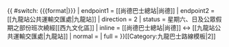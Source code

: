 {{ #switch: {{{format|}}}
  | endpoint1 = [[尚德巴士總站|尚德]]
  | endpoint2 = [[九龍站公共運輸交匯處|九龍站]]
  | direction = 2
  | status = 星期六、日及公眾假期之部份班次繞經[[西九文化區]]
  | inline = [[尚德巴士總站|尚德]] ↔ [[九龍站公共運輸交匯處|九龍站]]
  | normal =
  | full =
}}<noinclude>[[Category:九龍巴士路線模板|2]]</noinclude>